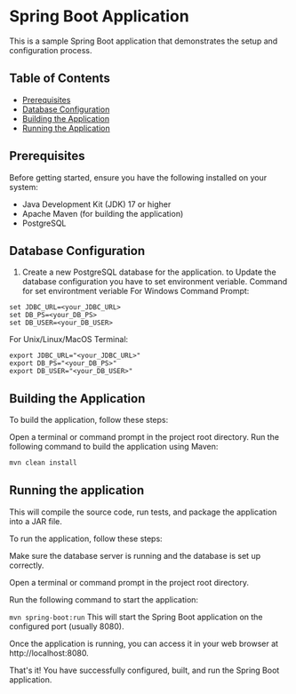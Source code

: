 # Spring Boot Application

This is a sample Spring Boot application that demonstrates the setup and configuration process.

## Table of Contents
- [Prerequisites](#prerequisites)
- [Database Configuration](#database-configuration)
- [Building the Application](#building-the-application)
- [Running the Application](#running-the-application)

## Prerequisites

Before getting started, ensure you have the following installed on your system:

- Java Development Kit (JDK) 17 or higher
- Apache Maven (for building the application)
- PostgreSQL 

## Database Configuration

1. Create a new PostgreSQL database for the application. to Update the database configuration you have to set environment veriable.
Command for set environtment veriable 
For Windows Command Prompt:
 ```
set JDBC_URL=<your_JDBC_URL>
set DB_PS=<your_DB_PS>
set DB_USER=<your_DB_USER>
```

For Unix/Linux/MacOS Terminal:

```
export JDBC_URL="<your_JDBC_URL>"
export DB_PS="<your_DB_PS>"
export DB_USER="<your_DB_USER>"
```
   
## Building the Application
To build the application, follow these steps:

Open a terminal or command prompt in the project root directory.
Run the following command to build the application using Maven:
```bash
mvn clean install
```


## Running the application

This will compile the source code, run tests, and package the application into a JAR file.

To run the application, follow these steps:

Make sure the database server is running and the database is set up correctly.

Open a terminal or command prompt in the project root directory.

Run the following command to start the application:

```mvn spring-boot:run```
This will start the Spring Boot application on the configured port (usually 8080).

Once the application is running, you can access it in your web browser at http://localhost:8080.

That's it! You have successfully configured, built, and run the Spring Boot application.
 <!-- Live url : https://thebooks-production.up.railway.app -->
